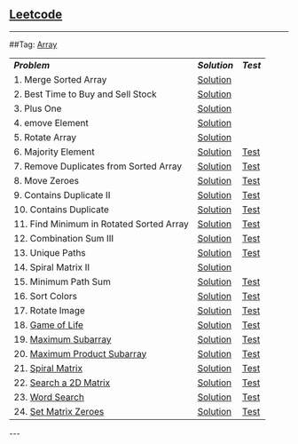 ## [Leetcode](https://leetcode.com/)

---
##Tag: [Array](https://leetcode.com/tag/array/) 
<table>
<tbody>
<tr>
	<td>
		<em><b>Problem</b></em>
	</td>
	<td>
		<em><b>Solution</b></em>
	</td>
	<td>
		<em><b>Test</b></em>
	</td>
</tr>

<tr>
	<td>
		1.  Merge Sorted Array
	</td>
	<td>
		<a href="https://github.com/fwensen/Leetcode/blob/master/src/com/vincent/array/MergeSortedArray.java">Solution</a>
	</td>
</tr>

<tr>
	<td>
		2. Best Time to Buy and Sell Stock
	</td>
	<td>
		<a href="https://github.com/fwensen/Leetcode/blob/master/src/com/vincent/array/BestTimeToSellStock.java">Solution</a>
	</td>
</tr>

<tr>
	<td>
		3.  Plus One
	</td>
	<td>
		<a href="https://github.com/fwensen/Leetcode/blob/master/src/com/vincent/array/PlusOne.java">Solution</a>
	</td>
</tr>

<tr>
	<td>
		4.  emove Element
	</td>
	<td>
		<a href="https://github.com/fwensen/Leetcode/blob/master/src/com/vincent/array/RemoveElements.java">Solution</a>
	</td>
</tr>

<tr>
	<td>5. Rotate Array</td>
	<td>
		<a href="https://github.com/fwensen/Leetcode/blob/master/src/com/vincent/array/RotateArray.java">Solution</a>
	</td>
</tr>

<tr>
	<td>6. Majority Element</td>
	<td>
		<a href="https://github.com/fwensen/Leetcode/blob/master/src/com/vincent/array/MajorityElement.java">Solution</a>
	</td> 
	<td>
		<a href="https://github.com/fwensen/Leetcode/blob/master/test/com/vincent/array/TestMajorityElement.java">Test</a>
	</td>
</tr>

<tr>
	<td>7.  Remove Duplicates from Sorted Array</td>
	<td>
		<a href="https://github.com/fwensen/Leetcode/blob/master/src/com/vincent/array/RemoveDuplicatesFromSortedArray.java">Solution</a>
	</td>
	<td>
		<a href="https://github.com/fwensen/Leetcode/blob/master/test/com/vincent/array/TestRemoveDuplicatesFromSortedArray.java">Test</a>
	</td>
</tr>

<tr>
	<td>8. Move Zeroes</td>
	<td>
		<a href="https://github.com/fwensen/Leetcode/blob/master/src/com/vincent/array/MoveZeros.java">Solution</a>
	</td>
	<td> 
		<a href="https://github.com/fwensen/Leetcode/blob/master/test/com/vincent/array/TestMoveZeros.java">Test</a>
	</td>
</tr>

<tr>
	<td>9. Contains Duplicate II</td>
	<td>
		<a href="https://github.com/fwensen/Leetcode/blob/master/src/com/vincent/array/ContainsDuplicate2.java">Solution</a>
	</td> 
	<td> 
		<a href="https://github.com/fwensen/Leetcode/blob/master/test/com/vincent/array/TestContainsDuplicate2.java">Test</a>
	</td>
</tr>

<tr>
	<td>10. Contains Duplicate</td> 
	<td>
		<a href="https://github.com/fwensen/Leetcode/blob/master/src/com/vincent/array/ContainsDuplicate.java">Solution</a>
	</td>
	<td>
		<a href="https://github.com/fwensen/Leetcode/blob/master/test/com/vincent/array/ContainDuplicateTest.java">Test</a>
	</td>
</tr>

<tr>
	<td>11. Find Minimum in Rotated Sorted Array</td>
	<td>
		<a href="https://github.com/fwensen/Leetcode/blob/master/src/com/vincent/array/FindMinimuminRotatedSortedArray.java">Solution</a>
	</td> 
	<td>
		<a href="https://github.com/fwensen/Leetcode/blob/master/test/com/vincent/array/FindMinimuminRotatedSortedArrayTest.java">Test</a>
	</td>
</tr>

<tr>
	<td>12. Combination Sum III</td>
	<td>
		<a href="https://github.com/fwensen/Leetcode/blob/master/src/com/vincent/array/CombinationSumIII.java">Solution</a>
	</td>
	<td>
		<a href="https://github.com/fwensen/Leetcode/blob/master/test/com/vincent/array/CombinationSumIIITest.java">Test</a>
	</td>
</tr>

<tr>
	<td>13.  Unique Paths</td>
	<td>
		<a href="https://github.com/fwensen/Leetcode/blob/master/src/com/vincent/array/UniquePaths.java">Solution</a>
	</td>
	<td>
		<a href= "https://github.com/fwensen/Leetcode/blob/master/test/com/vincent/array/TestUniquePaths.java">Test</a>
	</td>
</tr>

<tr>
	<td>14.  Spiral Matrix II</td>
	<td>
		<a href= "https://github.com/fwensen/Leetcode/blob/master/src/com/vincent/array/SpiralMatrixII.java">Solution</a>
	</td>
</tr>

<tr>
	<td>15.  Minimum Path Sum</td>
	<td>
		<a href="https://github.com/fwensen/Leetcode/blob/master/src/com/vincent/array/MinimumPathSum.java">Solution</a>
	</td> 
	<td>
		<a href="https://github.com/fwensen/Leetcode/blob/master/test/com/vincent/array/MinimumPathSumTest.java">Test</a>
	</td>
</tr>

<tr>
	<td>16.  Sort Colors</td>
	<td> 
		<a href="https://github.com/fwensen/Leetcode/blob/master/src/com/vincent/array/SortColors.java">Solution</a>
	</td>
	<td>
		<a href="https://github.com/fwensen/Leetcode/blob/master/test/com/vincent/array/SortColorsTest.java">Test</a>
	</td>
</tr>

<tr>
	<td>17.  Rotate Image</td>
	<td> 
		<a href="https://github.com/fwensen/Leetcode/blob/master/src/com/vincent/array/RotateImage.java">Solution</a>
	</td>
	<td>
		<a href="https://github.com/fwensen/Leetcode/blob/master/test/com/vincent/array/RotateImageTest.java">Test</a>
	</td>
</tr>

<tr>
	<td>
		18. <a href="https://leetcode.com/problems/game-of-life/">Game of Life</a>
	</td> 
	<td>
		<a href="https://github.com/fwensen/Leetcode/blob/master/src/com/vincent/array/GameofLife.java"> Solution </a>
	</td> 
	<td> 
		<a href="https://github.com/fwensen/Leetcode/blob/master/test/com/vincent/array/GameofLifeTest.java">Test</a>
	</td> 
</tr>

<tr> 
	<td>
		19. <a href="https://leetcode.com/problems/maximum-subarray/">Maximum Subarray</a> 
	</td> 
	<td>
		<a href="https://github.com/fwensen/Leetcode/blob/master/src/com/vincent/array/MaximumSubarray.java">Solution</a>
	</td> 
	<td>
		<a href="https://github.com/fwensen/Leetcode/blob/master/test/com/vincent/array/MaximumSubarrayTest.java">Test</a>
	</td>  
</tr>

<tr> 
	<td>
		20. <a href="https://leetcode.com/problems/maximum-product-subarray/">Maximum Product Subarray</a>
	</td>  
	<td>
		<a href="https://github.com/fwensen/Leetcode/blob/master/src/com/vincent/array/MaximumProductSubarray.java">Solution</a>
	</td>  
	<td>
		<a href="https://github.com/fwensen/Leetcode/blob/master/test/com/vincent/array/MaximumProductSubarrayTest.java">Test</a>
	</td>
</tr>

<tr> 
	<td>
		21. <a href="https://leetcode.com/problems/spiral-matrix/">Spiral Matrix</a>
	</td> 
	<td>
		<a href="https://github.com/fwensen/Leetcode/blob/master/src/com/vincent/array/SpiralMatrix.java">Solution</a>
	</td> 
	<td>
		<a href="https://github.com/fwensen/Leetcode/blob/master/test/com/vincent/array/SpiralMatrixTest.java">Test</a>
	</td>
</tr>

<tr> 
	<td>
		22. <a href="https://leetcode.com/problems/search-a-2d-matrix/">Search a 2D Matrix</a>
	</td> 
	<td>
		<a href="https://github.com/fwensen/Leetcode/blob/master/src/com/vincent/array/SearchA2DMatrix.java">Solution</a>
	</td> 
	<td>
		<a href="https://github.com/fwensen/Leetcode/blob/master/test/com/vincent/array/SearchA2DMatrixTest.java">Test</a>
	</td>
</tr>

<tr> 
	<td>
		23. <a href="https://leetcode.com/problems/word-search/">Word Search</a>
	</td> 
	<td>
		<a href="https://github.com/fwensen/Leetcode/blob/master/src/com/vincent/array/WordSearch.java">Solution</a>
	</td> 
	<td>
		<a href="https://github.com/fwensen/Leetcode/blob/master/test/com/vincent/array/WordSearchTest.java">Test</a>
	</td>
</tr>

<tr> 
	<td>
		24. <a href="https://leetcode.com/problems/set-matrix-zeroes/">Set Matrix Zeroes</a>
	</td> 
	<td>
		<a href="https://github.com/fwensen/Leetcode/blob/master/src/com/vincent/array/SetMatrixZeroes.java">Solution</a>
	</td> 
	<td>
		<a href="https://github.com/fwensen/Leetcode/blob/master/test/com/vincent/array/SetMatrixZeroesTest.java">Test</a>
	</td>
</tr>

</tbody>
</table>
---